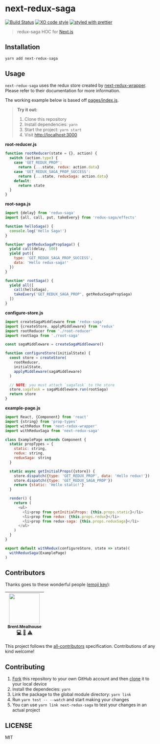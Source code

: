 # next-redux-saga

[![Build Status](https://travis-ci.org/bmealhouse/next-redux-saga.svg?branch=master)](https://travis-ci.org/bmealhouse/next-redux-saga)
[![XO code style](https://img.shields.io/badge/code_style-XO-5ed9c7.svg)](https://github.com/sindresorhus/xo)
[![styled with prettier](https://img.shields.io/badge/styled_with-prettier-ff69b4.svg)](https://github.com/prettier/prettier)

> redux-saga HOC for [Next.js](https://github.com/zeit/next.js/)

## Installation

```sh
yarn add next-redux-saga
```

## Usage

`next-redux-saga` uses the redux store created by [next-redux-wrapper](https://github.com/kirill-konshin/next-redux-wrapper).  Please refer to their documentation for more information.

The working example below is based off [pages/index.js](https://github.com/bmealhouse/next-redux-saga/blob/master/pages/index.js).

> **Try it out:**
>
> 1. Clone this repository
> 2. Install dependencies: `yarn`
> 3. Start the project: `yarn start`
> 4. Visit [http://localhost:3000](http://localhost:3000)

**root-reducer.js**

```js
function rootReducer(state = {}, action) {
  switch (action.type) {
    case 'GET_REDUX_PROP':
      return {...state, redux: action.data}
    case 'GET_REDUX_SAGA_PROP_SUCCESS':
      return {...state, reduxSaga: action.data}
    default:
      return state
  }
}
```

**root-saga.js**

```js
import {delay} from 'redux-saga'
import {all, call, put, takeEvery} from 'redux-saga/effects'

function helloSaga() {
  console.log('Hello Saga!')
}

function* getReduxSagaPropSaga() {
  yield call(delay, 500)
  yield put({
    type: 'GET_REDUX_SAGA_PROP_SUCCESS',
    data: 'Hello redux-saga!'
  })
}

function* rootSaga() {
  yield all([
    call(helloSaga),
    takeEvery('GET_REDUX_SAGA_PROP', getReduxSagaPropSaga)
  ])
}
```

**configure-store.js**

```js
import createSagaMiddleware from 'redux-saga'
import {createStore, applyMiddleware} from 'redux'
import rootReducer from './root-reducer'
import rootSaga from './root-saga'

const sagaMiddleware = createSagaMiddleware()

function configureStore(initialState) {
  const store = createStore(
    rootReducer,
    initialState,
    applyMiddleware(sagaMiddleware)
  )

  // NOTE: you must attach `sagaTask` to the store
  store.sagaTask = sagaMiddleware.run(rootSaga)
  return store
}
```

**example-page.js**

```js
import React, {Component} from 'react'
import {string} from 'prop-types'
import withRedux from 'next-redux-wrapper'
import withReduxSaga from 'next-redux-saga'

class ExamplePage extends Component {
  static propTypes = {
    static: string,
    redux: string,
    reduxSaga: string
  }

  static async getInitialProps({store}) {
    store.dispatch({type: 'GET_REDUX_PROP', data: 'Hello redux!'})
    store.dispatch({type: 'GET_REDUX_SAGA_PROP'})
    return {static: 'Hello static!'}
  }

  render() {
    return (
      <ul>
        <li>prop from getInitialProps: {this.props.static}</li>
        <li>prop from redux: {this.props.redux}</li>
        <li>prop from redux-saga: {this.props.reduxSaga}</li>
      </ul>
    )
  }
}

export default withRedux(configureStore, state => state)(
  withReduxSaga(ExamplePage)
)
```

## Contributors

Thanks goes to these wonderful people ([emoji key](https://github.com/kentcdodds/all-contributors#emoji-key)):

<!-- ALL-CONTRIBUTORS-LIST:START - Do not remove or modify this section -->
| [<img src="https://avatars0.githubusercontent.com/u/3741255?v=3" width="100px;"/><br /><sub>Brent Mealhouse</sub>](https://twitter.com/bmealhouse)<br />[💻](https://github.com/bmealhouse/next-redux-saga/commits?author=bmealhouse "Code") [📖](https://github.com/bmealhouse/next-redux-saga/commits?author=bmealhouse "Documentation") [⚠️](https://github.com/bmealhouse/next-redux-saga/commits?author=bmealhouse "Tests") |
| :---: |
<!-- ALL-CONTRIBUTORS-LIST:END -->

This project follows the [all-contributors](https://github.com/kentcdodds/all-contributors) specification. Contributions of any kind welcome!

## Contributing

1. [Fork](https://help.github.com/articles/fork-a-repo/) this repository to your own GitHub account and then [clone](https://help.github.com/articles/cloning-a-repository/) it to your local device
2. Install the dependecies: `yarn`
3. Link the package to the global module directory: `yarn link`
4. Run `yarn test -- --watch` and start making your changes
5. You can use `yarn link next-redux-saga` to test your changes in an actual project

## LICENSE

MIT

